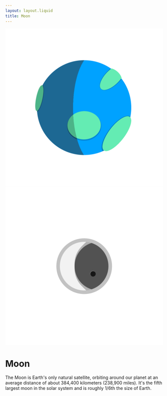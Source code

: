 ```yaml
---
layout: layout.liquid
title: Moon
---
```


<nav>
    <a href="/"><img alt="Earth" src="/images/earth.png" width="500" /></a>
    <a href="/moon/"><img alt="Moon" src="/images/moonhighlight.png" width="500" /></a>
</nav>

<h1>Moon</h1>
<p class="desc">
The Moon is Earth's only natural satellite, orbiting around our planet at an average distance of about 384,400 kilometers (238,900 miles). It's the fifth largest moon in the solar system and is roughly 1/6th the size of Earth.
<p>